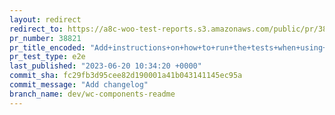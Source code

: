 ```yaml
---
layout: redirect
redirect_to: https://a8c-woo-test-reports.s3.amazonaws.com/public/pr/38821/e2e/index.html
pr_number: 38821
pr_title_encoded: "Add+instructions+on+how+to+run+the+tests+when+using+%40woocommerce%2Fcomponents"
pr_test_type: e2e
last_published: "2023-06-20 10:34:20 +0000"
commit_sha: fc29fb3d95cee82d190001a41b043141145ec95a
commit_message: "Add changelog"
branch_name: dev/wc-components-readme
---
```

